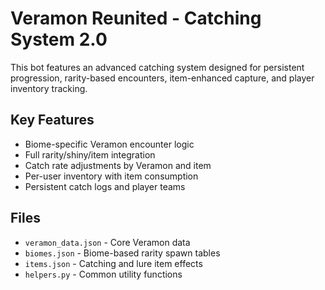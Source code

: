 
# Veramon Reunited - Catching System 2.0

This bot features an advanced catching system designed for persistent progression, rarity-based encounters, item-enhanced capture, and player inventory tracking.

## Key Features
- Biome-specific Veramon encounter logic
- Full rarity/shiny/item integration
- Catch rate adjustments by Veramon and item
- Per-user inventory with item consumption
- Persistent catch logs and player teams

## Files
- `veramon_data.json` - Core Veramon data
- `biomes.json` - Biome-based rarity spawn tables
- `items.json` - Catching and lure item effects
- `helpers.py` - Common utility functions
